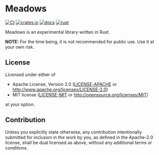 # Meadows

[![CI](https://github.com/phkoester/meadows/actions/workflows/ci.yml/badge.svg?branch=main)](https://github.com/phkoester/meadows/actions)
[![crates.io](https://img.shields.io/crates/v/meadows.svg)](https://crates.io/crates/meadows)
[![docs](https://docs.rs/meadows/badge.svg)](https://docs.rs/meadows)
[![rust](https://img.shields.io/badge/rust-1.78.0%2B-orange.svg)](https://releases.rs/docs/1.78.0)

Meadows is an experimental library written in Rust.

**NOTE:** For the time being, it is not recommended for public use. Use it at your own risk.

## License

Licensed under either of

- Apache License, Version 2.0 ([LICENSE-APACHE](LICENSE-APACHE) or
  http://www.apache.org/licenses/LICENSE-2.0)
- MIT license ([LICENSE-MIT](LICENSE-MIT) or http://opensource.org/licenses/MIT)

at your option.

## Contribution

Unless you explicitly state otherwise, any contribution intentionally submitted for inclusion in the work by
you, as defined in the Apache-2.0 license, shall be dual licensed as above, without any additional terms or
conditions.
